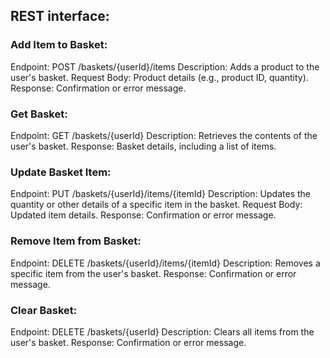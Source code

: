 
## REST interface:
### Add Item to Basket:
Endpoint: POST /baskets/{userId}/items
Description: Adds a product to the user's basket.
Request Body: Product details (e.g., product ID, quantity).
Response: Confirmation or error message.

### Get Basket:
Endpoint: GET /baskets/{userId}
Description: Retrieves the contents of the user's basket.
Response: Basket details, including a list of items.

### Update Basket Item:
Endpoint: PUT /baskets/{userId}/items/{itemId}
Description: Updates the quantity or other details of a specific item in the basket.
Request Body: Updated item details.
Response: Confirmation or error message.

### Remove Item from Basket:
Endpoint: DELETE /baskets/{userId}/items/{itemId}
Description: Removes a specific item from the user's basket.
Response: Confirmation or error message.

### Clear Basket:
Endpoint: DELETE /baskets/{userId}
Description: Clears all items from the user's basket.
Response: Confirmation or error message.